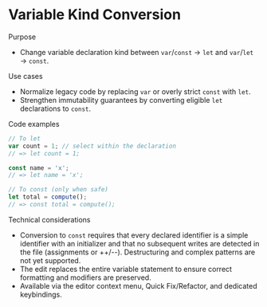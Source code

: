 # Variable Kind Conversion

Purpose
- Change variable declaration kind between `var`/`const` → `let` and `var`/`let` → `const`.

Use cases
- Normalize legacy code by replacing `var` or overly strict `const` with `let`.
- Strengthen immutability guarantees by converting eligible `let` declarations to `const`.

Code examples
```ts
// To let
var count = 1; // select within the declaration
// => let count = 1;

const name = 'x';
// => let name = 'x';

// To const (only when safe)
let total = compute();
// => const total = compute();
```

Technical considerations
- Conversion to `const` requires that every declared identifier is a simple identifier with an initializer and that no subsequent writes are detected in the file (assignments or ++/--). Destructuring and complex patterns are not yet supported.
- The edit replaces the entire variable statement to ensure correct formatting and modifiers are preserved.
- Available via the editor context menu, Quick Fix/Refactor, and dedicated keybindings.

